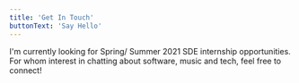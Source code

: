 ```yaml
---
title: 'Get In Touch'
buttonText: 'Say Hello'
---
```


I'm currently looking for Spring/ Summer 2021 SDE internship opportunities. For whom interest in chatting about software, music and tech, feel free to connect!
